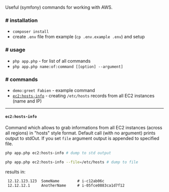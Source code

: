 Useful (symfony) commands for working with AWS.

### # installation

* `composer install`
* create `.env` file from example (`cp .env.example .env`) and setup

### # usage
* `php app.php` - for list of all commands
* `php app.php name:of:command [[option] --argument]`

### # commands

* `demo:greet Fabien` - example command
* [`ec2:hosts-info`](#ec2hosts-info) - creating `/etc/hosts` records from all EC2 instances (name and IP)

----

#### `ec2:hosts-info`

Command which allows to grab informations from all EC2 instances (across all regions) in "hosts" style format.
Default call (with no argument) prints output to stdOut. If you set `file` argument output is appended to specified file.

```sh
php app.php ec2:hosts-info # dump to std output
```
```sh
php app.php ec2:hosts-info --file=/etc/hosts # dump to file
```

results in:

```
 12.12.123.123  SomeName        # i-c12ab06c
 12.12.12.1     AnotherName     # i-05fce0883ca1d7f12
```
